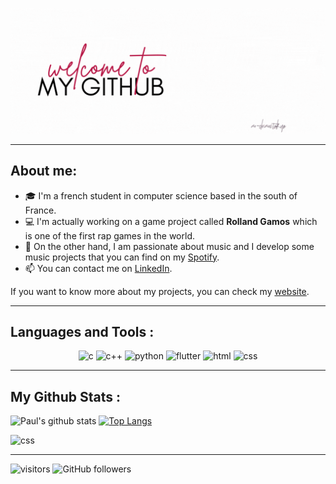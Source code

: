 ![](https://github.com/paulmarniquet/paulmarniquet/blob/main/assets/github.gif?raw=true)


---

## About me:

- 🎓 I'm a french student in computer science based in the south of France.
- 💻 I'm actually working on a game project called **Rolland Gamos** which is one of the first rap games in the world.
- 💬 On the other hand, I am passionate about music and I develop some music projects that you can find on my [Spotify](https://spotify.com/).
- 📫 You can contact me on [LinkedIn](https://www.linkedin.com/in/paul-marniquet/).


If you want to know more about my projects, you can check my [website](https://paulmarniquet.com/).

---

## Languages and Tools :
<p align="center">
      <img src="https://img.icons8.com/color/480/c-programming.png" alt="c" width="65" height="65"/>          
      <img src="https://user-images.githubusercontent.com/42747200/46140125-da084900-c26d-11e8-8ea7-c45ae6306309.png" alt="c++" width="55" height="55"/>     
      <img src="https://www.vectorlogo.zone/logos/python/python-icon.svg" alt="python" width="55" height="55"/> 
      <img src="https://miro.medium.com/max/1000/1*ilC2Aqp5sZd1wi0CopD1Hw.png" alt="flutter" width="55" height="55"/>
      <img src="https://cdn-icons-png.flaticon.com/512/1532/1532556.png" alt="html" width="55" height="55"/>
      <img src="https://cdn-icons-png.flaticon.com/512/732/732190.png" alt="css" width="55" height="55"/>
</p>

---

## My Github Stats :


![Paul's github stats](https://github-readme-stats.vercel.app/api?username=paulmarniquet&show_icons=true&title_color=ffc857&icon_color=8ac926&text_color=daf7dc&bg_color=151515&hide=issues&count_private=true&include_all_commits=true)
[![Top Langs](https://github-readme-stats.vercel.app/api/top-langs/?username=paulmarniquet&layout=compact&text_color=daf7dc&bg_color=151515&hide=css,html,php)](https://github.com/paulmarniquet/github-readme-stats)

<img src = "https://tryhackme.com/badge/988613" alt="css"/>

---

![visitors](https://visitor-badge.glitch.me/badge?page_id=paulmarniquet)
![GitHub followers](https://img.shields.io/github/followers/paulmarniquet?style=social)
